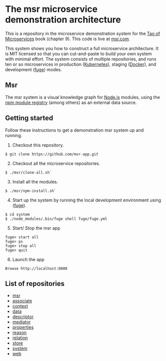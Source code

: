 # The msr microservice demonstration architecture

This is a repository in the microservice demonstration system for
the [Tao of Microservices](//bit.ly/rmtaomicro) book (chapter 9). This
code is live at [msr.com](//msr.com).

This system shows you how to construct a full microservice
architecture. It is MIT licensed so that you can cut-and-paste to
build your own system with minimal effort. The system consists of
multiple repositories, and runs ten or so microservices in production
([Kubernetes](//kubernetes.io)), staging ([Docker](//docker.com)), and
development ([fuge](//github.com/apparatus/fuge)) modes.

## Msr

The msr system is a visual knowledge graph
for [Node.js](//nodejs.org) modules, using
the [npm module registry](//npmjs.com) (among others) as an external
data source.


## Getting started

Follow these instructions to get a demonstration msr system up and
running.

1. Checkout this repository.
  ```
  $ git clone https://github.com/msr-app.git
  ```

2. Checkout all the microservice repositories.
  ```
  $ ./msr/clone-all.sh`
  ```
  
3. Install all the modules.
  ```
  $ ./msr/npm-install.sh`
  ```

4. Start up the system by running the local development environment
  using ([fuge](//github.com/apparatus/fuge)).
  ```
  $ cd system
  $ ./node_modules/.bin/fuge shell fuge/fuge.yml
  ```

5. Start/ Stop the msr app
  ```
  fuge> start all
  fuge> ps
  fuge> stop all
  fuge> quit
  ```

6. Launch the app
  ```
  Browse http://localhost:8000

  ```

## List of repositories

* [msr](https://github.com/msr/msr)
* [associate](https://github.com/msr/associate)
* [context](https://github.com/msr/context)
* [data](https://github.com/msr/data)
* [descriptor](https://github.com/msr/descriptor)
* [mediator](https://github.com/msr/mediator)
* [properties](https://github.com/msr/properties)
* [reason](https://github.com/msr/reason)
* [relation](https://github.com/msr/relation)
* [store](https://github.com/msr/store)
* [system](https://github.com/msr/system)
* [web](https://github.com/msr/web)
